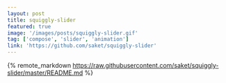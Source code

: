 ```yaml
---
layout: post
title: squiggly-slider
featured: true
image: '/images/posts/squiggly-slider.gif'
tag: ['compose', 'slider', 'animation']
link: 'https://github.com/saket/squiggly-slider'
---
```


{% remote_markdown https://raw.githubusercontent.com/saket/squiggly-slider/master/README.md %}
